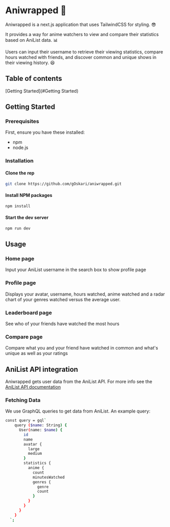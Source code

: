 # Aniwrapped 🎁

Aniwrapped is a next.js application that uses TailwindCSS for styling. 😎

It provides a way for anime watchers to view and compare their statistics based on AniList data. 📊

Users can input their username to retrieve their viewing statistics, compare hours watched with friends, and discover common and unique shows in their viewing history. 😆


## Table of contents

[Getting Started](#Getting Started)  

## Getting Started

### Prerequisites
First, ensure you have these installed:
- npm
- node.js

### Installation

#### Clone the rep
```bash
git clone https://github.com/gOskari/aniwrapped.git
```
#### Install NPM packages
```bash
npm install
```
#### Start the dev server
```bash
npm run dev
```

## Usage

### Home page
Input your AniList username in the search box to show profile page

### Profile page 
Displays your avatar, username, hours watched, anime watched and a radar chart of your genres watched versus the average user.

### Leaderboard page
See who of your friends have watched the most hours

### Compare page
Compare what you and your friend have watched in common and what's unique as well as your ratings

## AniList API integration

Aniwrapped gets user data from the AniList API. For more info see the [AniList API documentation](https://anilist.gitbook.io/anilist-apiv2-docs/)

### Fetching Data

We use GraphQL queries to get data from AniList. An example query:

```bash
const query = gql`
    query ($name: String) {
      User(name: $name) {
        id
        name
        avatar {
          large
          medium
        }
        statistics {
          anime {
            count
            minutesWatched
            genres {
              genre
              count
            }
          }
        }
      }
    }
  `;
```
